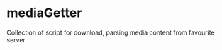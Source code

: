 mediaGetter
===========

Collection of script for download, parsing media content from favourite server.
